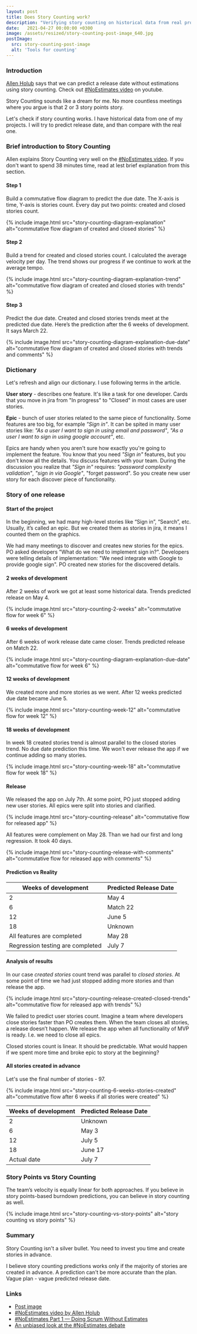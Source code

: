 ```yaml
---
layout: post
title: Does Story Counting work?
description: "Verifying story counting on historical data from real project. #NoEstimates"
date:   2021-04-27 00:00:00 +0300
image: /assets/resized/story-counting-post-image_640.jpg
postImage:
  src: story-counting-post-image
  alt: 'Tools for counting'
---
```


### Introduction

[Allen Holub](https://twitter.com/allenholub) says that we can predict a release date without estimations using story counting.
Check out [#NoEstimates video](https://youtu.be/QVBlnCTu9Ms) on youtube.

Story Counting sounds like a dream for me.
No more countless meetings where you argue is that 2 or 3 story points story.

Let's check if story counting works.
I have historical data from one of my projects.
I will try to predict release date, and than compare with the real one.

### Brief introduction to Story Counting

Allen explains Story Counting very well on the [#NoEstimates video](https://youtu.be/QVBlnCTu9Ms).
If you don't want to spend 38 minutes time, read at lest brief explanation from this section.

#### Step 1
Build a commutative flow diagram to predict the due date.
The X-axis is time, Y-axis is stories count. Every day put two points: created and closed stories count.

{% include image.html src="story-counting-diagram-explanation" alt="commutative flow diagram of created and closed stories" %}

#### Step 2
Build a trend for created and closed stories count.
I calculated the average velocity per day. The trend shows our progress if we continue to work at the average tempo.

{% include image.html src="story-counting-diagram-explanation-trend" alt="commutative flow diagram of created and closed stories with trends" %}

#### Step 3
Predict the due date.
Created and closed stories trends meet at the predicted due date.
Here’s the prediction after the 6 weeks of development.
It says March 22.

{% include image.html src="story-counting-diagram-explanation-due-date" alt="commutative flow diagram of created and closed stories with trends and comments" %}

### Dictionary

Let's refresh and align our dictionary.
I use following terms in the article.

**User story** - describes one feature. It's like a task for one developer. Cards that you move in jira from "In progress" to "Closed" in most cases are user stories.

**Epic** - bunch of user stories related to the same piece of functionality.
Some features are too big, for example *"Sign in"*.
It can be spited in many user stories like:
*"As a user I want to sign in using email and password"*,
*"As a user I want to sign in using google account"*,
etc.

Epics are handy when you aren't sure how exactly you're going to implement the feature.
You know that you need *"Sign in"* features, but you don't know all the details.
You discuss features with your team.
During the discussion you realize that *"Sign in"* requires:
*"password complexity validation"*, *"sign in via Google"*, "forget password".
So you create new user story for each discover piece of functionality.

### Story of one release

#### Start of the project

In the beginning, we had many high-level stories like “Sign in”, “Search”, etc.
Usually, it’s called an epic.
But we created them as stories in jira, it means I counted them on the graphics.

We had many meetings to discover and creates new stories for the epics.
PO asked developers "What do we need to implement sign in?".
Developers were telling details of implementation: "We need integrate with Google to provide google sign".
PO created new stories for the discovered details. 

#### 2 weeks of development

After 2 weeks of work we got at least some historical data.
Trends predicted release on May 4.

{% include image.html src="story-counting-2-weeks" alt="commutative flow for week 6" %}

#### 6 weeks of development

After 6 weeks of work release date came closer.
Trends predicted release on Match 22.

{% include image.html src="story-counting-diagram-explanation-due-date" alt="commutative flow for week 6" %}

#### 12 weeks of development

We created more and more stories as we went.
After 12 weeks predicted due date became June 5.

{% include image.html src="story-counting-week-12" alt="commutative flow for week 12" %}

#### 18 weeks of development

In week 18 created stories trend is almost parallel to the closed stories trend.
No due date prediction this time.
We won't ever release the app if we continue adding so many stories.

{% include image.html src="story-counting-week-18" alt="commutative flow for week 18" %}

#### Release

We released the app on July 7th.
At some point, PO just stopped adding new user stories.
All epics were split into stories and clarified.

{% include image.html src="story-counting-release" alt="commutative flow for released app" %}

All features were complement on May 28.
Than we had our first and long regression.
It took 40 days.

{% include image.html src="story-counting-release-with-comments" alt="commutative flow for released app with comments" %}


#### Prediction vs Reality

| Weeks of development | Predicted Release Date |
| ----------- | ----------- |
| 2           | May 4       |
| 6           | Match 22    |
| 12          | June 5      |
| 18          | Unknown     |
| All features are completed| May 28 |
| Regression testing are completed |  July 7|


#### Analysis of results

In our case *created stories* count trend was parallel to *closed stories*.
At some point of time we had just stopped adding more stories and than release the app.

{% include image.html src="story-counting-release-created-closed-trends" alt="commutative flow for released app with trends" %}

We failed to predict user stories count.
Imagine a team where developers close stories faster than PO creates them.
When the team closes all stories, a release doesn’t happen.
We release the app when all functionality of MVP is ready.
I.e. we need to close all epics.

Closed stories count is linear.
It should be predictable.
What would happen if we spent more time and broke epic to story at the beginning?

#### All stories created in advance


Let's use the final number of stories - 97.

{% include image.html src="story-counting-6-weeks-stories-created" alt="commutative flow after 6 weeks if all stories were created" %}

| Weeks of development | Predicted Release Date |
| ----------- | ----------- |
| 2           | Unknown     |
| 6           | May 3       |
| 12          | July 5      |
| 18          | June 17     |
| Actual date |  July 7     |



### Story Points vs Story Counting 

The team’s velocity is equally linear for both approaches.
If you believe in story points-based burndown predictions, you can believe in story counting as well.

{% include image.html src="story-counting-vs-story-points" alt="story counting vs story points" %}

### Summary

Story Counting isn't a silver bullet.
You need to invest you time and create stories in advance. 

I believe story counting predictions works only if the majority of stories are created in advance.
A prediction can't be more accurate than the plan. Vague plan - vague predicted release date.


### Links
* [Post image](https://flic.kr/p/JxqpKJ)
* [#NoEstimates video by Allen Holub](https://youtu.be/QVBlnCTu9Ms)
* [#NoEstimates Part 1 — Doing Scrum Without Estimates](https://neilkillick.medium.com/noestimates-part-1-doing-scrum-without-estimates-b42c4a453dc6)
* [An unbiased look at the #NoEstimates debate](https://techbeacon.com/app-dev-testing/noestimates-debate-unbiased-look-origins-arguments-thought-leaders-behind-movement)